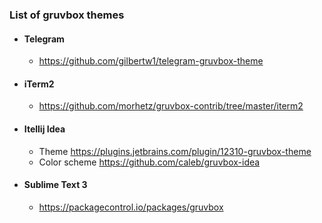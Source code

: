 ### List of gruvbox themes

* #### Telegram
  * https://github.com/gilbertw1/telegram-gruvbox-theme 
* #### iTerm2
  * https://github.com/morhetz/gruvbox-contrib/tree/master/iterm2
* #### Itellij Idea
  * Theme https://plugins.jetbrains.com/plugin/12310-gruvbox-theme
  * Color scheme https://github.com/caleb/gruvbox-idea
* #### Sublime Text 3
  * https://packagecontrol.io/packages/gruvbox
